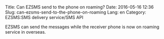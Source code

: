 Title: Can EZSMS send to the phone on roaming?
Date: 2016-05-16 12:36
Slug: can-ezsms-send-to-the-phone-on-roaming
Lang: en
Category: EZSMS:SMS delivery service/SMS API

EZSMS can send the messages while the receiver phone is now on roaming service in overseas.